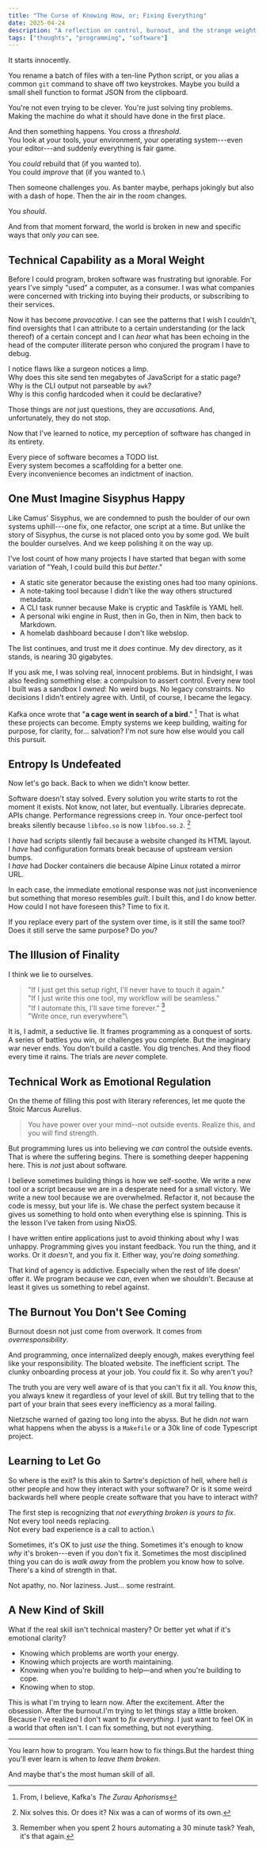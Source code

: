 ```yaml
---
title: "The Curse of Knowing How, or; Fixing Everything"
date: 2025-04-24
description: "A reflection on control, burnout, and the strange weight of technical fluency."
tags: ["thoughts", "programming", "software"]
---
```


It starts innocently.

You rename a batch of files with a ten-line Python script, or you alias a common
`git` command to shave off two keystrokes. Maybe you build a small shell
function to format JSON from the clipboard.

You're not even trying to be clever. You're just solving tiny problems. Making
the machine do what it should have done in the first place.

And then something happens. You cross a _threshold_.\
You look at your tools, your environment, your operating system---even your
editor---and suddenly everything is fair game.

You _could_ rebuild that (if you wanted to).\
You could _improve_ that (if you wanted to.\

Then someone challenges you. As banter maybe, perhaps jokingly but also with a
dash of hope. Then the air in the room changes.

You _should_.

And from that moment forward, the world is broken in new and specific ways that
only _you_ can see.

## Technical Capability as a Moral Weight

Before I could program, broken software was frustrating but ignorable. For years
I've simply "used" a computer, as a consumer. I was what companies were
concerned with tricking into buying their products, or subscribing to their
services.

Now it has become _provocative_. I can see the patterns that I wish I couldn't,
find oversights that I can attribute to a certain understanding (or the lack
thereof) of a certain concept and I can _hear_ what has been echoing in the head
of the computer illiterate person who conjured the program I have to debug.

I notice flaws like a surgeon notices a limp.\
Why does this site send ten megabytes of JavaScript for a static page?\
Why is the CLI output not parseable by `awk`?\
Why is this config hardcoded when it could be declarative?

Those things are _not_ just questions, they are _accusations_. And,
unfortunately, they do not stop.

Now that I've learned to notice, my perception of software has changed in its
entirety.

Every piece of software becomes a TODO list.\
Every system becomes a scaffolding for a better one.\
Every inconvenience becomes an indictment of inaction.

## One Must Imagine Sisyphus Happy

Like Camus' Sisyphus, we are condemned to push the boulder of our own systems
uphill---one fix, one refactor, one script at a time. But unlike the story of
Sisyphus, the curse is not placed onto you by some god. We built the boulder
ourselves. And we keep polishing it on the way up.

I've lost count of how many projects I have started that began with some
variation of "Yeah, I could build this _but better_."

- A static site generator because the existing ones had too many opinions.
- A note-taking tool because I didn't like the way others structured metadata.
- A CLI task runner because Make is cryptic and Taskfile is YAML hell.
- A personal wiki engine in Rust, then in Go, then in Nim, then back to
  Markdown.
- A homelab dashboard because I don't like webslop.

The list continues, and trust me it _does_ continue. My dev directory, as it
stands, is nearing 30 gigabytes.

If you ask me, I was solving real, innocent problems. But in hindsight, I was
also feeding something else: a compulsion to assert control. Every new tool I
built was a sandbox I _owned_: No weird bugs. No legacy constraints. No
decisions I didn't entirely agree with. Until, of course, I became the legacy.

Kafka once wrote that "**a cage went in search of a bird**." [^1] That is what
these projects can become. Empty systems we keep building, waiting for purpose,
for clarity, for... salvation? I'm not sure how else would you call this
pursuit.

[^1]: From, I believe, Kafka's _The Zurau Aphorisms_

## Entropy Is Undefeated

Now let's go back. Back to when we didn't know better.

Software doesn't stay solved. Every solution you write starts to rot the moment
it exists. Not know, not later, but eventually. Libraries deprecate. APIs
change. Performance regressions creep in. Your once-perfect tool breaks silently
because `libfoo.so` is now `libfoo.so.2`. [^2]

[^2]: Nix solves this. Or does it? Nix was a can of worms of its own.

I _have_ had scripts silently fail because a website changed its HTML layout.\
I _have_ had configuration formats break because of upstream version bumps.\
I _have_ had Docker containers die because Alpine Linux rotated a mirror URL.

In each case, the immediate emotional response was not just inconvenience but
something that moreso resembles _guilt_. I built this, and I do know better. How
could I not have foreseen this? Time to fix it.

If you replace every part of the system over time, is it still the same tool?
Does it still serve the same purpose? Do _you_?

## The Illusion of Finality

I think we lie to ourselves.

> "If I just get this setup right, I'll never have to touch it again."\
> "If I just write this one tool, my workflow will be seamless."\
> "If I automate this, I'll save time forever." [^3]\
> "Write once, run everywhere"\

[^3]: Remember when you spent 2 hours automating a 30 minute task? Yeah, it's
    that again.

It is, I admit, a seductive lie. It frames programming as a conquest of sorts. A
series of battles you win, or challenges you complete. But the imaginary war
never ends. You don't build a castle. You dig trenches. And they flood every
time it rains. The trials are _never_ complete.

## Technical Work as Emotional Regulation

On the theme of filling this post with literary references, let me quote the
Stoic Marcus Aurelius.

> You have power over your mind--not outside events. Realize this, and you will
> find strength.

But programming lures us into believing we _can_ control the outside events.
That is where the suffering begins. There is something deeper happening here.
This is _not_ just about software.

I believe sometimes building things is how we self-soothe. We write a new tool
or a script because we are in a desperate need for a small victory. We write a
new tool because we are overwhelmed. Refactor it, not because the code is messy,
but your life is. We chase the perfect system because it gives us something to
hold onto when everything else is spinning. This is the lesson I've taken from
using NixOS.

I have written entire applications just to avoid thinking about why I was
unhappy. Programming gives you instant feedback. You run the thing, and it
works. Or it _doesn't_, and you fix it. Either way, you're _doing something_.

That kind of agency is addictive. Especially when the rest of life doesn' offer
it. We program because we _can_, even when we shouldn't. Because at least it
gives us something to rebel against.

## The Burnout You Don't See Coming

Burnout doesn not just come from overwork. It comes from _overresponsibility_.

And programming, once internalized deeply enough, makes everything feel like
your responsibility. The bloated website. The inefficient script. The clunky
onboarding process at your job. You _could_ fix it. So why aren't you?

The truth you are very well aware of is that you can't fix it all. You _know_
this, you always knew it regardless of your level of skill. But try telling that
to the part of your brain that sees every inefficiency as a moral failing.

Nietzsche warned of gazing too long into the abyss. But he didn _not_ warn what
happens when the abyss is a `Makefile` or a 30k line of code Typescript project.

## Learning to Let Go

So where is the exit? Is this akin to Sartre's depiction of hell, where hell
_is_ other people and how they interact with your software? Or is it some weird
backwards hell where people create software that you have to interact with?

The first step is recognizing that _not everything broken is yours to fix_.\
Not every tool needs replacing.\
Not every bad experience is a call to action.\

Sometimes, it's OK to just _use_ the thing. Sometimes it's enough to know _why_
it's broken---even if you don't fix it. Sometimes the most disciplined thing you
can do is _walk away_ from the problem you know how to solve. There's a kind of
strength in that.

Not apathy, no. Nor laziness. Just... some restraint.

## A New Kind of Skill

What if the real skill isn't technical mastery? Or better yet what if it's
emotional clarity?

- Knowing which problems are worth your energy.
- Knowing which projects are worth maintaining.
- Knowing when you're building to help—and when you're building to cope.
- Knowing when to stop.

This is what I'm trying to learn now. After the excitement. After the obsession.
After the burnout.I'm trying to let things stay a little broken. Because I've
realized I don't want to _fix everything_. I just want to feel OK in a world
that often isn't. I can fix something, but not everything.

---

You learn how to program. You learn how to fix things.But the hardest thing
you'll ever learn is when to _leave them broken_.

And maybe that's the most human skill of all.
